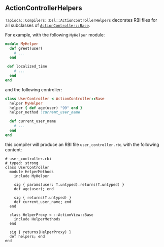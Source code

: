 ## ActionControllerHelpers

`Tapioca::Compilers::Dsl::ActionControllerHelpers` decorates RBI files for all
subclasses of [`ActionController::Base`](https://api.rubyonrails.org/classes/ActionController/Helpers.html).

For example, with the following `MyHelper` module:

~~~rb
module MyHelper
  def greet(user)
    # ...
  end

 def localized_time
    # ...
  end
end
~~~

and the following controller:

~~~rb
class UserController < ActionController::Base
  helper MyHelper
  helper { def age(user) "99" end }
  helper_method :current_user_name

  def current_user_name
    # ...
  end
end
~~~

this compiler will produce an RBI file `user_controller.rbi` with the following content:

~~~rbi
# user_controller.rbi
# typed: strong
class UserController
  module HelperMethods
    include MyHelper

    sig { params(user: T.untyped).returns(T.untyped) }
    def age(user); end

    sig { returns(T.untyped) }
    def current_user_name; end
  end

  class HelperProxy < ::ActionView::Base
    include HelperMethods
  end

  sig { returns(HelperProxy) }
  def helpers; end
end
~~~
